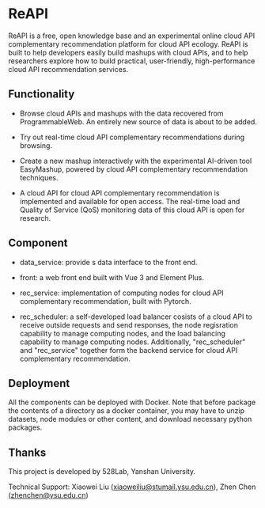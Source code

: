 # ReAPI

ReAPI is a free, open knowledge base and an experimental online cloud API complementary recommendation platform for cloud API ecology. ReAPI is built to help developers easily build mashups with cloud APIs, and to help researchers explore how to build practical, user-friendly, high-performance cloud API recommendation services.

## Functionality

- Browse cloud APIs and mashups with the data recovered from ProgrammableWeb. ​An entirely new source of data is about to be added.

- Try out real-time cloud API complementary recommendations during browsing.

- Create a new mashup interactively with the experimental AI-driven tool EasyMashup, powered by cloud API complementary recommendation techniques.

- A cloud API for cloud API complementary recommendation is implemented and available for open access. The real-time load and Quality of Service (QoS) monitoring data of this cloud API is open for research.

## Component

- data_service: provide s data interface to the front end. 

- front: a web front end built with Vue 3 and Element Plus.

- rec_service: implementation of computing nodes for cloud API complementary recommendation, built with Pytorch. 

- rec_scheduler: a self-developed load balancer cosists of a cloud API to receive outside requests and send responses, the node regisration capability to manage computing nodes, and the load balancing capability to manage computing nodes. Additionally, "rec_scheduler" and "rec_service" together form the backend service for cloud API complementary recommendation.

## Deployment

All the components can be deployed with Docker. Note that before package the contents of a directory as a docker container, you may have to unzip datasets, node modules or other content, and download necessary python packages.

## Thanks

This project is developed by 528Lab, Yanshan University. 

Technical Support: Xiaowei Liu (xiaoweiliu@stumail.ysu.edu.cn), Zhen Chen (zhenchen@ysu.edu.cn)